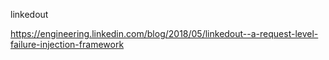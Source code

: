 linkedout

https://engineering.linkedin.com/blog/2018/05/linkedout--a-request-level-failure-injection-framework
